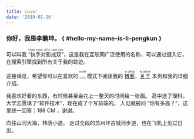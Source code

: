 ```yaml
---
title: cover
date: '2019-01-26'
---
```


### 你好，我是李鹏坤。 { #hello-my-name-is-li-pengkun }

可以叫我 <ruby>“执手对影成双”<rt>Used since 2014, until now</rt></ruby>，这是我在互联网广泛使用的名称，可以通过键入它，在搜索引擎找到所有关于我的踪迹。

迎接谒见，希望你可以在喜欢的 <ruby class="link"><button id="modeTag"></button><rt>mode</rt></ruby> 模式下阅读我的 <ruby class="link"><a href="/blog/">博客</a><rt>to /blog</rt></ruby>，<ruby class="link"><a href="/about/">关于</a><rt>to /about</rt></ruby> 本页和我的详细介绍。

我喜欢好看的东西，有时候甚至会花上一整天的时间绘一张画。
高中选了理科，大学志愿填了“软件技术”，现在成了个写前端的。
人见就被问 “你有多高？”，这里统一回答：188 CM ，谢谢。

向往山河大海，林荫小道。 走过全段的苏州环古城河步道，也在飞机上见过日出。
